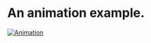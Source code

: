 # An animation example.
[![Animation](https://github.com/VasilevDenis/animation/actions/workflows/vit.yml/badge.svg)](https://github.com/VasilevDenis/animation/actions/workflows/vit.yml)